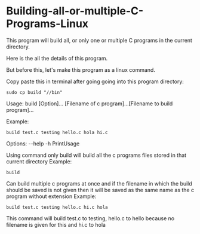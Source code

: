 # Building-all-or-multiple-C-Programs-Linux
This program will build all, or only one or multiple C programs in the current directory.

Here is the all the details of this program.

But before this, let's make this program as a linux command.

Copy paste this in terminal after going going into this program directory:
```
sudo cp build "//bin"
```


Usage: build [Option]... [Filename of c program]...[Filename to build program]...


Example: 
```
build test.c testing hello.c hola hi.c
```


Options:
--help  -h      PrintUsage


Using command only build will build all the c programs files stored in that current directory
Example: 
```
build
```
Can build multiple c programs at once and if the filename in which the build should be saved is not given then it will be saved as the same name as the c program without extension
Example: 
```
build test.c testing hello.c hi.c hola
```
This command will build test.c to testing, hello.c to hello because no filename is given for this and hi.c to hola
